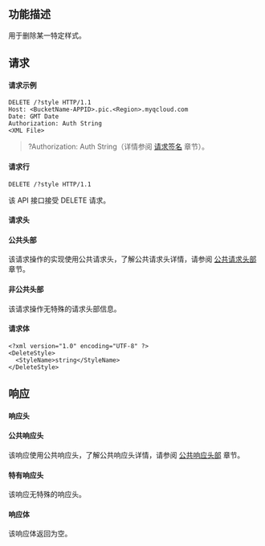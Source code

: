 ## 功能描述
用于删除某一特定样式。

## 请求
#### 请求示例

```
DELETE /?style HTTP/1.1
Host: <BucketName-APPID>.pic.<Region>.myqcloud.com 
Date: GMT Date
Authorization: Auth String
<XML File>
```
>?Authorization: Auth String（详情参阅 [请求签名](https://cloud.tencent.com/document/product/436/7778) 章节）。

#### 请求行

```
DELETE /?style HTTP/1.1
```
该 API 接口接受 DELETE 请求。

#### 请求头
#### 公共头部
该请求操作的实现使用公共请求头，了解公共请求头详情，请参阅 [公共请求头部](https://cloud.tencent.com/document/product/436/7728) 章节。
#### 非公共头部
该请求操作无特殊的请求头部信息。

#### 请求体
```
<?xml version="1.0" encoding="UTF-8" ?>
<DeleteStyle>
  <StyleName>string</StyleName>
</DeleteStyle>
```

## 响应
#### 响应头
#### 公共响应头
该响应使用公共响应头，了解公共响应头详情，请参阅 [公共响应头部](https://cloud.tencent.com/document/product/436/7729) 章节。
#### 特有响应头
该响应无特殊的响应头。
#### 响应体
该响应体返回为空。
  
